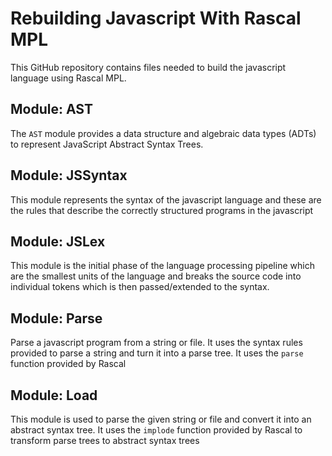 # Rebuilding Javascript With Rascal MPL

This GitHub repository contains files needed to build the javascript language using Rascal MPL.

## Module: AST

The `AST` module provides a data structure and algebraic data types (ADTs) to represent JavaScript Abstract Syntax Trees.

## Module: JSSyntax

This module represents the syntax of the javascript language and these are the rules that describe the correctly structured programs in the javascript

## Module: JSLex

This module is the initial phase of the language processing pipeline which are the smallest units of the language and breaks the source code into individual tokens which is then passed/extended to the syntax.


## Module: Parse

Parse a javascript program from a string or file. It uses the syntax rules provided to parse a string and turn it into a parse tree. It uses the `parse` function provided by Rascal


## Module: Load

This module is used to parse the given string or file and convert it into an abstract syntax tree. It uses the `implode` function provided by Rascal to transform parse trees to abstract syntax trees